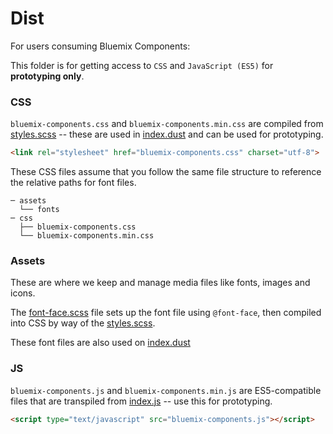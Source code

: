 # Dist

For users consuming Bluemix Components:

This folder is for getting access to `CSS` and `JavaScript (ES5)` for **prototyping only**.

### CSS

`bluemix-components.css` and `bluemix-components.min.css` are compiled from [styles.scss](https://github.ibm.com/Bluemix/bluemix-components/blob/master/styles.scss) -- these are used in [index.dust](https://github.ibm.com/Bluemix/bluemix-components/blob/master/views/index.dust) and can be used for prototyping.

```html
<link rel="stylesheet" href="bluemix-components.css" charset="utf-8">
```

These CSS files assume that you follow the same file structure to reference the relative paths for font files.

```
─ assets
  └── fonts
─ css
  ├── bluemix-components.css
  └── bluemix-components.min.css
```

### Assets

These are where we keep and manage media files like fonts,  images and icons.

The [font-face.scss](https://github.ibm.com/Bluemix/bluemix-components/blob/master/global/typography/font-face.scss) file sets up the font file using `@font-face`, then compiled into CSS by way of the [styles.scss](https://github.ibm.com/Bluemix/bluemix-components/blob/master/styles.scss).

These font files are also used on [index.dust](https://github.ibm.com/Bluemix/bluemix-components/blob/master/views/index.dust)

### JS

`bluemix-components.js` and `bluemix-components.min.js` are ES5-compatible files that are transpiled from [index.js](https://github.ibm.com/Bluemix/bluemix-components/blob/master/js/index.js) -- use this for prototyping.

```html
<script type="text/javascript" src="bluemix-components.js"></script>
```
